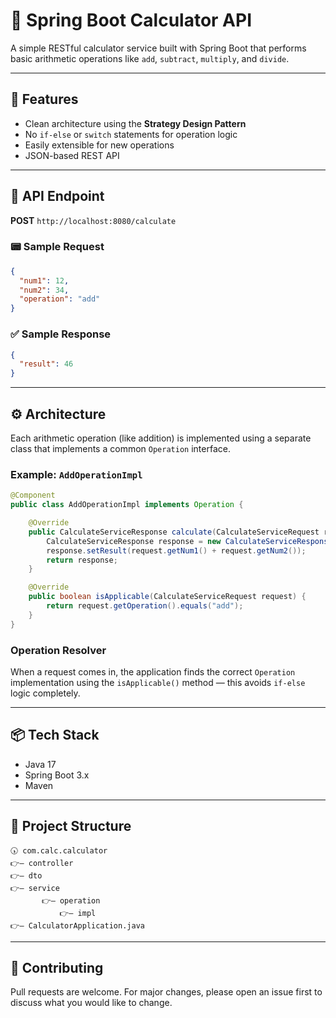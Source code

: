 # 💪 Spring Boot Calculator API

A simple RESTful calculator service built with Spring Boot that performs basic arithmetic operations like `add`, `subtract`, `multiply`, and `divide`.

---

## 📌 Features

- Clean architecture using the **Strategy Design Pattern**
- No `if-else` or `switch` statements for operation logic
- Easily extensible for new operations
- JSON-based REST API

---

## 🚀 API Endpoint

**POST** `http://localhost:8080/calculate`

### 📟 Sample Request

```json
{
  "num1": 12,
  "num2": 34,
  "operation": "add"
}
```

### ✅ Sample Response

```json
{
  "result": 46
}
```

---

## ⚙️ Architecture

Each arithmetic operation (like addition) is implemented using a separate class that implements a common `Operation` interface.

### Example: `AddOperationImpl`

```java
@Component
public class AddOperationImpl implements Operation {

    @Override
    public CalculateServiceResponse calculate(CalculateServiceRequest request) {
        CalculateServiceResponse response = new CalculateServiceResponse();
        response.setResult(request.getNum1() + request.getNum2());
        return response;
    }

    @Override
    public boolean isApplicable(CalculateServiceRequest request) {
        return request.getOperation().equals("add");
    }
}
```

### Operation Resolver

When a request comes in, the application finds the correct `Operation` implementation using the `isApplicable()` method — this avoids `if-else` logic completely.

---

## 📦 Tech Stack

- Java 17
- Spring Boot 3.x
- Maven

---

## 📁 Project Structure

```
🕠 com.calc.calculator
👉— controller
👉— dto
👉— service
       👉— operation
           👉— impl
👉— CalculatorApplication.java
```

---

## 🤝 Contributing

Pull requests are welcome. For major changes, please open an issue first to discuss what you would like to change.

